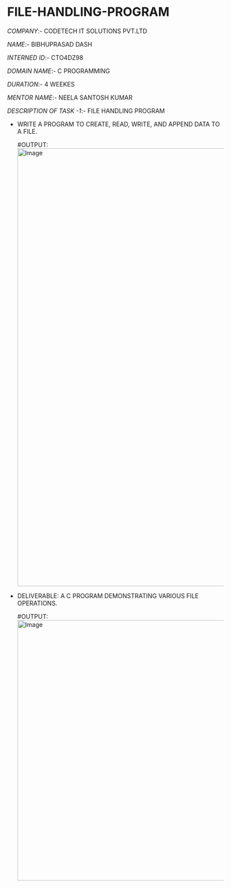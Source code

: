 # FILE-HANDLING-PROGRAM
*COMPANY*:- CODETECH IT SOLUTIONS PVT.LTD

*NAME*:- BIBHUPRASAD DASH

*INTERNED ID*:-  CTO4DZ98

*DOMAIN NAME*:- C PROGRAMMING

*DURATION*:- 4 WEEKES

*MENTOR NAME*:- NEELA SANTOSH KUMAR

*DESCRIPTION OF TASK -1*:- FILE HANDLING PROGRAM 
* WRITE A PROGRAM TO CREATE, READ, WRITE, AND APPEND DATA TO A FILE.
  
  #OUTPUT:
  <img width="1920" height="1020" alt="Image" src="https://github.com/user-attachments/assets/192bd1ef-13da-44c7-8c1c-8ae9f2be1839" />

  
* DELIVERABLE: A C PROGRAM DEMONSTRATING VARIOUS FILE OPERATIONS.
  
  #OUTPUT:
  <img width="1920" height="607" alt="Image" src="https://github.com/user-attachments/assets/1cac1abc-2ae2-4da2-81d7-85af121b10ff" />

  

